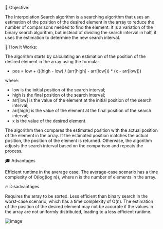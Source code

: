🎯 Objective: 

The Interpolation Search algorithm is a searching algorithm that uses an estimation of the position of the desired element in the array to reduce the number of comparisons needed to find the element. It is a variation of the binary search algorithm, but instead of dividing the search interval in half, it uses the estimation to determine the new search interval.

🚀 How it Works:

The algorithm starts by calculating an estimation of the position of the desired element in the array using the formula:<br>
- pos = low + (((high - low) / (arr[high] - arr[low])) * (x - arr[low]))

where:<br>
- low is the initial position of the search interval;
- high is the final position of the search interval;
- arr[low] is the value of the element at the initial position of the search interval;
- arr[high] is the value of the element at the final position of the search interval;
- x is the value of the desired element.<br>


The algorithm then compares the estimated position with the actual position of the element in the array. If the estimated position matches the actual position, the position of the element is returned. Otherwise, the algorithm adjusts the search interval based on the comparison and repeats the process.

🎓 Advantages

Efficient runtime in the average case. The average-case scenario has a time complexity of O(log(log n)), where n is the number of elements in the array.

🔥 Disadvantages

Requires the array to be sorted. Less efficient than binary search in the worst-case scenario, which has a time complexity of O(n). The estimation of the position of the desired element may not be accurate if the values in the array are not uniformly distributed, leading to a less efficient runtime.

![image](https://github.com/DuarteDvv/.AlgorithmsAndDataStructure/assets/136333571/3305b43b-b557-4b82-ad81-b8dcc3e9594c)


